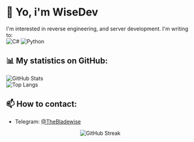 # 👋 Yo, i'm WiseDev
I'm interested in reverse engineering, and server development. I'm writing to:  
![C#](https://img.shields.io/badge/-CSharp-239120?logo=csharp&logoColor=white&style=flat-square)
![Python](https://img.shields.io/badge/-Python-F9DC3E.svg?logo=Python&style=flat)

## 📊 My statistics on GitHub:  
![GitHub Stats](https://github-readme-stats.vercel.app/api?username=wisedevik&show_icons=true&theme=tokyonight)  
![Top Langs](https://github-readme-stats.vercel.app/api/top-langs/?username=wisedevik&layout=compact&theme=tokyonight)  

## 📫 How to contact:  
- Telegram: [@TheBladewise](https://t.me/TheBladewise)

<p align="center">
  <img src="https://github-readme-streak-stats.herokuapp.com/?user=wisedevik&theme=tokyonight&hide_border=true" alt="GitHub Streak"/>
</p>
